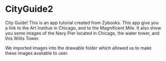 # CityGuide2
City Guide! 
This is an app tutorial created from Zybooks. This app give you a link to the Art Institue in Chicago, and to the Magnificent Mile. 
It also show you some images of the Navy Pier located in Chicago, the water tower, and this Willis Tower. 

We imported images into the drawable folder which allowed us to make these images avaliable to user. 
